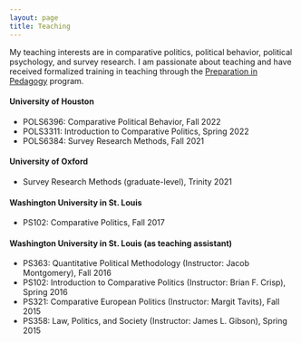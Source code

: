 ```yaml
---
layout: page
title: Teaching
---
```


My teaching interests are in comparative politics, political behavior, political psychology, and survey research. I am passionate about teaching and have received formalized training in teaching through the [Preparation in Pedagogy](https://teachingcenter.wustl.edu/programs/graduate-students-postdocs/professional-development/preparation-in-pedagogy-pip/) program.

#### University of Houston

* POLS6396: Comparative Political Behavior, Fall 2022
* POLS3311: Introduction to Comparative Politics, Spring 2022
* POLS6384: Survey Research Methods, Fall 2021



#### University of Oxford

* Survey Research Methods (graduate-level), Trinity 2021



#### Washington University in St. Louis

* PS102: Comparative Politics, Fall 2017



#### Washington University in St. Louis (as teaching assistant)

* PS363: Quantitative Political Methodology (Instructor: Jacob Montgomery), Fall 2016
* PS102: Introduction to Comparative Politics (Instructor: Brian F. Crisp), Spring 2016
* PS321: Comparative European Politics (Instructor: Margit Tavits), Fall 2015
* PS358: Law, Politics, and Society (Instructor: James L. Gibson), Spring 2015
